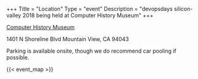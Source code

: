 +++
Title = "Location"
Type = "event"
Description = "devopsdays silicon-valley 2018 being held at Computer History Museum"
+++

<a href="http://www.computerhistory.org/">Computer History Museum</a>

1401 N Shoreline Blvd Mountain View, CA 94043

Parking is available onsite, though we do recommend car pooling if possible.

<!-- Uncomment this only if you have set the coordinates for your location in the config yaml. Get Latitude and Longitude of a Point: http://itouchmap.com/latlong.html -->
{{< event_map >}}
